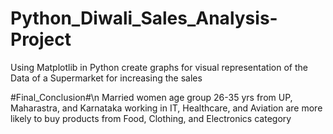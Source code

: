 # Python_Diwali_Sales_Analysis-Project
Using Matplotlib in Python create graphs for visual representation of the Data of a Supermarket for increasing the sales

#Final_Conclusion#\n
Married women age group 26-35 yrs from UP,  Maharastra, and Karnataka working in IT, Healthcare, and Aviation are more likely to buy products from Food, Clothing, and Electronics category
